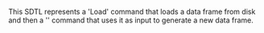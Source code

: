 This SDTL represents a 'Load' command that loads a data frame from disk and then a '' command that uses it as input to generate a new data frame.